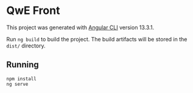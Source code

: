 # QwE Front

This project was generated with [Angular CLI](https://github.com/angular/angular-cli) version 13.3.1.

Run `ng build` to build the project. The build artifacts will be stored in the `dist/` directory.

## Running
```
npm install
ng serve
```
